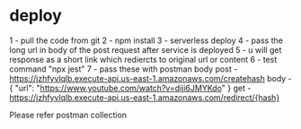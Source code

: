 # deploy
1 - pull the code from git 
2 - npm install
3 - serverless deploy
4 - pass the long url in body of the post request after service is deployed
5 - u will get response as a short link which rediercts to original url or content
6 - test command "npx jest"
7 - pass these with postman body
post - https://jzhfyvlqlb.execute-api.us-east-1.amazonaws.com/createhash
body - {
  "url": "https://www.youtube.com/watch?v=diji6JMYKdo"
}
get - https://jzhfyvlqlb.execute-api.us-east-1.amazonaws.com/redirect/{hash}

Please refer postman collection
